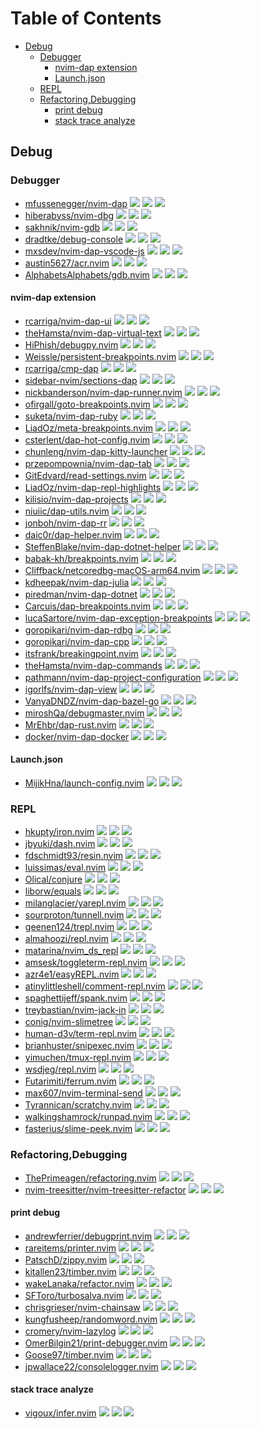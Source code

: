 # Table of Contents

<!-- toc -->

- [Debug](#debug)
  - [Debugger](#debugger)
    - [nvim-dap extension](#nvim-dap-extension)
    - [Launch.json](#launchjson)
  - [REPL](#repl)
  - [Refactoring,Debugging](#refactoringdebugging)
    - [print debug](#print-debug)
    - [stack trace analyze](#stack-trace-analyze)

<!-- tocstop -->

## Debug

### Debugger

- [mfussenegger/nvim-dap](https://github.com/mfussenegger/nvim-dap) ![](https://img.shields.io/github/stars/mfussenegger/nvim-dap) ![](https://img.shields.io/github/last-commit/mfussenegger/nvim-dap) ![](https://img.shields.io/github/commit-activity/y/mfussenegger/nvim-dap)
- [hiberabyss/nvim-dbg](https://github.com/hiberabyss/nvim-dbg) ![](https://img.shields.io/github/stars/hiberabyss/nvim-dbg) ![](https://img.shields.io/github/last-commit/hiberabyss/nvim-dbg) ![](https://img.shields.io/github/commit-activity/y/hiberabyss/nvim-dbg)
- [sakhnik/nvim-gdb](https://github.com/sakhnik/nvim-gdb) ![](https://img.shields.io/github/stars/sakhnik/nvim-gdb) ![](https://img.shields.io/github/last-commit/sakhnik/nvim-gdb) ![](https://img.shields.io/github/commit-activity/y/sakhnik/nvim-gdb)
- [dradtke/debug-console](https://github.com/dradtke/debug-console) ![](https://img.shields.io/github/stars/dradtke/debug-console) ![](https://img.shields.io/github/last-commit/dradtke/debug-console) ![](https://img.shields.io/github/commit-activity/y/dradtke/debug-console)
- [mxsdev/nvim-dap-vscode-js](https://github.com/mxsdev/nvim-dap-vscode-js) ![](https://img.shields.io/github/stars/mxsdev/nvim-dap-vscode-js) ![](https://img.shields.io/github/last-commit/mxsdev/nvim-dap-vscode-js) ![](https://img.shields.io/github/commit-activity/y/mxsdev/nvim-dap-vscode-js)
- [austin5627/acr.nvim](https://github.com/austin5627/acr.nvim) ![](https://img.shields.io/github/stars/austin5627/acr.nvim) ![](https://img.shields.io/github/last-commit/austin5627/acr.nvim) ![](https://img.shields.io/github/commit-activity/y/austin5627/acr.nvim)
- [AlphabetsAlphabets/gdb.nvim](https://github.com/AlphabetsAlphabets/gdb.nvim) ![](https://img.shields.io/github/stars/AlphabetsAlphabets/gdb.nvim) ![](https://img.shields.io/github/last-commit/AlphabetsAlphabets/gdb.nvim) ![](https://img.shields.io/github/commit-activity/y/AlphabetsAlphabets/gdb.nvim)

#### nvim-dap extension

- [rcarriga/nvim-dap-ui](https://github.com/rcarriga/nvim-dap-ui) ![](https://img.shields.io/github/stars/rcarriga/nvim-dap-ui) ![](https://img.shields.io/github/last-commit/rcarriga/nvim-dap-ui) ![](https://img.shields.io/github/commit-activity/y/rcarriga/nvim-dap-ui)
- [theHamsta/nvim-dap-virtual-text](https://github.com/theHamsta/nvim-dap-virtual-text) ![](https://img.shields.io/github/stars/theHamsta/nvim-dap-virtual-text) ![](https://img.shields.io/github/last-commit/theHamsta/nvim-dap-virtual-text) ![](https://img.shields.io/github/commit-activity/y/theHamsta/nvim-dap-virtual-text)
- [HiPhish/debugpy.nvim](https://github.com/HiPhish/debugpy.nvim) ![](https://img.shields.io/github/stars/HiPhish/debugpy.nvim) ![](https://img.shields.io/github/last-commit/HiPhish/debugpy.nvim) ![](https://img.shields.io/github/commit-activity/y/HiPhish/debugpy.nvim)
- [Weissle/persistent-breakpoints.nvim](https://github.com/Weissle/persistent-breakpoints.nvim) ![](https://img.shields.io/github/stars/Weissle/persistent-breakpoints.nvim) ![](https://img.shields.io/github/last-commit/Weissle/persistent-breakpoints.nvim) ![](https://img.shields.io/github/commit-activity/y/Weissle/persistent-breakpoints.nvim)
- [rcarriga/cmp-dap](https://github.com/rcarriga/cmp-dap) ![](https://img.shields.io/github/stars/rcarriga/cmp-dap) ![](https://img.shields.io/github/last-commit/rcarriga/cmp-dap) ![](https://img.shields.io/github/commit-activity/y/rcarriga/cmp-dap)
- [sidebar-nvim/sections-dap](https://github.com/sidebar-nvim/sections-dap) ![](https://img.shields.io/github/stars/sidebar-nvim/sections-dap) ![](https://img.shields.io/github/last-commit/sidebar-nvim/sections-dap) ![](https://img.shields.io/github/commit-activity/y/sidebar-nvim/sections-dap)
- [nickbanderson/nvim-dap-runner.nvim](https://github.com/nickbanderson/nvim-dap-runner.nvim) ![](https://img.shields.io/github/stars/nickbanderson/nvim-dap-runner.nvim) ![](https://img.shields.io/github/last-commit/nickbanderson/nvim-dap-runner.nvim) ![](https://img.shields.io/github/commit-activity/y/nickbanderson/nvim-dap-runner.nvim)
- [ofirgall/goto-breakpoints.nvim](https://github.com/ofirgall/goto-breakpoints.nvim) ![](https://img.shields.io/github/stars/ofirgall/goto-breakpoints.nvim) ![](https://img.shields.io/github/last-commit/ofirgall/goto-breakpoints.nvim) ![](https://img.shields.io/github/commit-activity/y/ofirgall/goto-breakpoints.nvim)
- [suketa/nvim-dap-ruby](https://github.com/suketa/nvim-dap-ruby) ![](https://img.shields.io/github/stars/suketa/nvim-dap-ruby) ![](https://img.shields.io/github/last-commit/suketa/nvim-dap-ruby) ![](https://img.shields.io/github/commit-activity/y/suketa/nvim-dap-ruby)
- [LiadOz/meta-breakpoints.nvim](https://github.com/LiadOz/meta-breakpoints.nvim) ![](https://img.shields.io/github/stars/LiadOz/meta-breakpoints.nvim) ![](https://img.shields.io/github/last-commit/LiadOz/meta-breakpoints.nvim) ![](https://img.shields.io/github/commit-activity/y/LiadOz/meta-breakpoints.nvim)
- [csterlent/dap-hot-config.nvim](https://github.com/csterlent/dap-hot-config.nvim) ![](https://img.shields.io/github/stars/csterlent/dap-hot-config.nvim) ![](https://img.shields.io/github/last-commit/csterlent/dap-hot-config.nvim) ![](https://img.shields.io/github/commit-activity/y/csterlent/dap-hot-config.nvim)
- [chunleng/nvim-dap-kitty-launcher](https://github.com/chunleng/nvim-dap-kitty-launcher) ![](https://img.shields.io/github/stars/chunleng/nvim-dap-kitty-launcher) ![](https://img.shields.io/github/last-commit/chunleng/nvim-dap-kitty-launcher) ![](https://img.shields.io/github/commit-activity/y/chunleng/nvim-dap-kitty-launcher)
- [przepompownia/nvim-dap-tab](https://github.com/przepompownia/nvim-dap-tab) ![](https://img.shields.io/github/stars/przepompownia/nvim-dap-tab) ![](https://img.shields.io/github/last-commit/przepompownia/nvim-dap-tab) ![](https://img.shields.io/github/commit-activity/y/przepompownia/nvim-dap-tab)
- [GitEdvard/read-settings.nvim](https://github.com/GitEdvard/read-settings.nvim) ![](https://img.shields.io/github/stars/GitEdvard/read-settings.nvim) ![](https://img.shields.io/github/last-commit/GitEdvard/read-settings.nvim) ![](https://img.shields.io/github/commit-activity/y/GitEdvard/read-settings.nvim)
- [LiadOz/nvim-dap-repl-highlights](https://github.com/LiadOz/nvim-dap-repl-highlights) ![](https://img.shields.io/github/stars/LiadOz/nvim-dap-repl-highlights) ![](https://img.shields.io/github/last-commit/LiadOz/nvim-dap-repl-highlights) ![](https://img.shields.io/github/commit-activity/y/LiadOz/nvim-dap-repl-highlights)
- [kilisio/nvim-dap-projects](https://github.com/kilisio/nvim-dap-projects) ![](https://img.shields.io/github/stars/kilisio/nvim-dap-projects) ![](https://img.shields.io/github/last-commit/kilisio/nvim-dap-projects) ![](https://img.shields.io/github/commit-activity/y/kilisio/nvim-dap-projects)
- [niuiic/dap-utils.nvim](https://github.com/niuiic/dap-utils.nvim) ![](https://img.shields.io/github/stars/niuiic/dap-utils.nvim) ![](https://img.shields.io/github/last-commit/niuiic/dap-utils.nvim) ![](https://img.shields.io/github/commit-activity/y/niuiic/dap-utils.nvim)
- [jonboh/nvim-dap-rr](https://github.com/jonboh/nvim-dap-rr) ![](https://img.shields.io/github/stars/jonboh/nvim-dap-rr) ![](https://img.shields.io/github/last-commit/jonboh/nvim-dap-rr) ![](https://img.shields.io/github/commit-activity/y/jonboh/nvim-dap-rr)
- [daic0r/dap-helper.nvim](https://github.com/daic0r/dap-helper.nvim) ![](https://img.shields.io/github/stars/daic0r/dap-helper.nvim) ![](https://img.shields.io/github/last-commit/daic0r/dap-helper.nvim) ![](https://img.shields.io/github/commit-activity/y/daic0r/dap-helper.nvim)
- [SteffenBlake/nvim-dap-dotnet-helper](https://github.com/SteffenBlake/nvim-dap-dotnet-helper) ![](https://img.shields.io/github/stars/SteffenBlake/nvim-dap-dotnet-helper) ![](https://img.shields.io/github/last-commit/SteffenBlake/nvim-dap-dotnet-helper) ![](https://img.shields.io/github/commit-activity/y/SteffenBlake/nvim-dap-dotnet-helper)
- [babak-kh/breakpoints.nvim](https://github.com/babak-kh/breakpoints.nvim) ![](https://img.shields.io/github/stars/babak-kh/breakpoints.nvim) ![](https://img.shields.io/github/last-commit/babak-kh/breakpoints.nvim) ![](https://img.shields.io/github/commit-activity/y/babak-kh/breakpoints.nvim)
- [Cliffback/netcoredbg-macOS-arm64.nvim](https://github.com/Cliffback/netcoredbg-macOS-arm64.nvim) ![](https://img.shields.io/github/stars/Cliffback/netcoredbg-macOS-arm64.nvim) ![](https://img.shields.io/github/last-commit/Cliffback/netcoredbg-macOS-arm64.nvim) ![](https://img.shields.io/github/commit-activity/y/Cliffback/netcoredbg-macOS-arm64.nvim)
- [kdheepak/nvim-dap-julia](https://github.com/kdheepak/nvim-dap-julia) ![](https://img.shields.io/github/stars/kdheepak/nvim-dap-julia) ![](https://img.shields.io/github/last-commit/kdheepak/nvim-dap-julia) ![](https://img.shields.io/github/commit-activity/y/kdheepak/nvim-dap-julia)
- [piredman/nvim-dap-dotnet](https://github.com/piredman/nvim-dap-dotnet) ![](https://img.shields.io/github/stars/piredman/nvim-dap-dotnet) ![](https://img.shields.io/github/last-commit/piredman/nvim-dap-dotnet) ![](https://img.shields.io/github/commit-activity/y/piredman/nvim-dap-dotnet)
- [Carcuis/dap-breakpoints.nvim](https://github.com/Carcuis/dap-breakpoints.nvim) ![](https://img.shields.io/github/stars/Carcuis/dap-breakpoints.nvim) ![](https://img.shields.io/github/last-commit/Carcuis/dap-breakpoints.nvim) ![](https://img.shields.io/github/commit-activity/y/Carcuis/dap-breakpoints.nvim)
- [lucaSartore/nvim-dap-exception-breakpoints](https://github.com/lucaSartore/nvim-dap-exception-breakpoints) ![](https://img.shields.io/github/stars/lucaSartore/nvim-dap-exception-breakpoints) ![](https://img.shields.io/github/last-commit/lucaSartore/nvim-dap-exception-breakpoints) ![](https://img.shields.io/github/commit-activity/y/lucaSartore/nvim-dap-exception-breakpoints)
- [goropikari/nvim-dap-rdbg](https://github.com/goropikari/nvim-dap-rdbg) ![](https://img.shields.io/github/stars/goropikari/nvim-dap-rdbg) ![](https://img.shields.io/github/last-commit/goropikari/nvim-dap-rdbg) ![](https://img.shields.io/github/commit-activity/y/goropikari/nvim-dap-rdbg)
- [goropikari/nvim-dap-cpp](https://github.com/goropikari/nvim-dap-cpp) ![](https://img.shields.io/github/stars/goropikari/nvim-dap-cpp) ![](https://img.shields.io/github/last-commit/goropikari/nvim-dap-cpp) ![](https://img.shields.io/github/commit-activity/y/goropikari/nvim-dap-cpp)
- [itsfrank/breakingpoint.nvim](https://github.com/itsfrank/breakingpoint.nvim) ![](https://img.shields.io/github/stars/itsfrank/breakingpoint.nvim) ![](https://img.shields.io/github/last-commit/itsfrank/breakingpoint.nvim) ![](https://img.shields.io/github/commit-activity/y/itsfrank/breakingpoint.nvim)
- [theHamsta/nvim-dap-commands](https://github.com/theHamsta/nvim-dap-commands) ![](https://img.shields.io/github/stars/theHamsta/nvim-dap-commands) ![](https://img.shields.io/github/last-commit/theHamsta/nvim-dap-commands) ![](https://img.shields.io/github/commit-activity/y/theHamsta/nvim-dap-commands)
- [pathmann/nvim-dap-project-configuration](https://github.com/pathmann/nvim-dap-project-configuration) ![](https://img.shields.io/github/stars/pathmann/nvim-dap-project-configuration) ![](https://img.shields.io/github/last-commit/pathmann/nvim-dap-project-configuration) ![](https://img.shields.io/github/commit-activity/y/pathmann/nvim-dap-project-configuration)
- [igorlfs/nvim-dap-view](https://github.com/igorlfs/nvim-dap-view) ![](https://img.shields.io/github/stars/igorlfs/nvim-dap-view) ![](https://img.shields.io/github/last-commit/igorlfs/nvim-dap-view) ![](https://img.shields.io/github/commit-activity/y/igorlfs/nvim-dap-view)
- [VanyaDNDZ/nvim-dap-bazel-go](https://github.com/VanyaDNDZ/nvim-dap-bazel-go) ![](https://img.shields.io/github/stars/VanyaDNDZ/nvim-dap-bazel-go) ![](https://img.shields.io/github/last-commit/VanyaDNDZ/nvim-dap-bazel-go) ![](https://img.shields.io/github/commit-activity/y/VanyaDNDZ/nvim-dap-bazel-go)
- [miroshQa/debugmaster.nvim](https://github.com/miroshQa/debugmaster.nvim) ![](https://img.shields.io/github/stars/miroshQa/debugmaster.nvim) ![](https://img.shields.io/github/last-commit/miroshQa/debugmaster.nvim) ![](https://img.shields.io/github/commit-activity/y/miroshQa/debugmaster.nvim)
- [MrEhbr/dap-rust.nvim](https://github.com/MrEhbr/dap-rust.nvim) ![](https://img.shields.io/github/stars/MrEhbr/dap-rust.nvim) ![](https://img.shields.io/github/last-commit/MrEhbr/dap-rust.nvim) ![](https://img.shields.io/github/commit-activity/y/MrEhbr/dap-rust.nvim)
- [docker/nvim-dap-docker](https://github.com/docker/nvim-dap-docker) ![](https://img.shields.io/github/stars/docker/nvim-dap-docker) ![](https://img.shields.io/github/last-commit/docker/nvim-dap-docker) ![](https://img.shields.io/github/commit-activity/y/docker/nvim-dap-docker)

#### Launch.json

- [MijikHna/launch-config.nvim](https://github.com/MijikHna/launch-config.nvim) ![](https://img.shields.io/github/stars/MijikHna/launch-config.nvim) ![](https://img.shields.io/github/last-commit/MijikHna/launch-config.nvim) ![](https://img.shields.io/github/commit-activity/y/MijikHna/launch-config.nvim)

### REPL

- [hkupty/iron.nvim](https://github.com/hkupty/iron.nvim) ![](https://img.shields.io/github/stars/hkupty/iron.nvim) ![](https://img.shields.io/github/last-commit/hkupty/iron.nvim) ![](https://img.shields.io/github/commit-activity/y/hkupty/iron.nvim)
- [jbyuki/dash.nvim](https://github.com/jbyuki/dash.nvim) ![](https://img.shields.io/github/stars/jbyuki/dash.nvim) ![](https://img.shields.io/github/last-commit/jbyuki/dash.nvim) ![](https://img.shields.io/github/commit-activity/y/jbyuki/dash.nvim)
- [fdschmidt93/resin.nvim](https://github.com/fdschmidt93/resin.nvim) ![](https://img.shields.io/github/stars/fdschmidt93/resin.nvim) ![](https://img.shields.io/github/last-commit/fdschmidt93/resin.nvim) ![](https://img.shields.io/github/commit-activity/y/fdschmidt93/resin.nvim)
- [luissimas/eval.nvim](https://github.com/luissimas/eval.nvim) ![](https://img.shields.io/github/stars/luissimas/eval.nvim) ![](https://img.shields.io/github/last-commit/luissimas/eval.nvim) ![](https://img.shields.io/github/commit-activity/y/luissimas/eval.nvim)
- [Olical/conjure](https://github.com/Olical/conjure) ![](https://img.shields.io/github/stars/Olical/conjure) ![](https://img.shields.io/github/last-commit/Olical/conjure) ![](https://img.shields.io/github/commit-activity/y/Olical/conjure)
- [liborw/equals](https://github.com/liborw/equals) ![](https://img.shields.io/github/stars/liborw/equals) ![](https://img.shields.io/github/last-commit/liborw/equals) ![](https://img.shields.io/github/commit-activity/y/liborw/equals)
- [milanglacier/yarepl.nvim](https://github.com/milanglacier/yarepl.nvim) ![](https://img.shields.io/github/stars/milanglacier/yarepl.nvim) ![](https://img.shields.io/github/last-commit/milanglacier/yarepl.nvim) ![](https://img.shields.io/github/commit-activity/y/milanglacier/yarepl.nvim)
- [sourproton/tunnell.nvim](https://github.com/sourproton/tunnell.nvim) ![](https://img.shields.io/github/stars/sourproton/tunnell.nvim) ![](https://img.shields.io/github/last-commit/sourproton/tunnell.nvim) ![](https://img.shields.io/github/commit-activity/y/sourproton/tunnell.nvim)
- [geenen124/trepl.nvim](https://github.com/geenen124/trepl.nvim) ![](https://img.shields.io/github/stars/geenen124/trepl.nvim) ![](https://img.shields.io/github/last-commit/geenen124/trepl.nvim) ![](https://img.shields.io/github/commit-activity/y/geenen124/trepl.nvim)
- [almahoozi/repl.nvim](https://github.com/almahoozi/repl.nvim) ![](https://img.shields.io/github/stars/almahoozi/repl.nvim) ![](https://img.shields.io/github/last-commit/almahoozi/repl.nvim) ![](https://img.shields.io/github/commit-activity/y/almahoozi/repl.nvim)
- [matarina/nvim_ds_repl](https://github.com/matarina/nvim_ds_repl) ![](https://img.shields.io/github/stars/matarina/nvim_ds_repl) ![](https://img.shields.io/github/last-commit/matarina/nvim_ds_repl) ![](https://img.shields.io/github/commit-activity/y/matarina/nvim_ds_repl)
- [amsesk/toggleterm-repl.nvim](https://github.com/amsesk/toggleterm-repl.nvim) ![](https://img.shields.io/github/stars/amsesk/toggleterm-repl.nvim) ![](https://img.shields.io/github/last-commit/amsesk/toggleterm-repl.nvim) ![](https://img.shields.io/github/commit-activity/y/amsesk/toggleterm-repl.nvim)
- [azr4e1/easyREPL.nvim](https://github.com/azr4e1/easyREPL.nvim) ![](https://img.shields.io/github/stars/azr4e1/easyREPL.nvim) ![](https://img.shields.io/github/last-commit/azr4e1/easyREPL.nvim) ![](https://img.shields.io/github/commit-activity/y/azr4e1/easyREPL.nvim)
- [atinylittleshell/comment-repl.nvim](https://github.com/atinylittleshell/comment-repl.nvim) ![](https://img.shields.io/github/stars/atinylittleshell/comment-repl.nvim) ![](https://img.shields.io/github/last-commit/atinylittleshell/comment-repl.nvim) ![](https://img.shields.io/github/commit-activity/y/atinylittleshell/comment-repl.nvim)
- [spaghettijeff/spank.nvim](https://github.com/spaghettijeff/spank.nvim) ![](https://img.shields.io/github/stars/spaghettijeff/spank.nvim) ![](https://img.shields.io/github/last-commit/spaghettijeff/spank.nvim) ![](https://img.shields.io/github/commit-activity/y/spaghettijeff/spank.nvim)
- [treybastian/nvim-jack-in](https://github.com/treybastian/nvim-jack-in) ![](https://img.shields.io/github/stars/treybastian/nvim-jack-in) ![](https://img.shields.io/github/last-commit/treybastian/nvim-jack-in) ![](https://img.shields.io/github/commit-activity/y/treybastian/nvim-jack-in)
- [conig/nvim-slimetree](https://github.com/conig/nvim-slimetree) ![](https://img.shields.io/github/stars/conig/nvim-slimetree) ![](https://img.shields.io/github/last-commit/conig/nvim-slimetree) ![](https://img.shields.io/github/commit-activity/y/conig/nvim-slimetree)
- [human-d3v/term-repl.nvim](https://github.com/human-d3v/term-repl.nvim) ![](https://img.shields.io/github/stars/human-d3v/term-repl.nvim) ![](https://img.shields.io/github/last-commit/human-d3v/term-repl.nvim) ![](https://img.shields.io/github/commit-activity/y/human-d3v/term-repl.nvim)
- [brianhuster/snipexec.nvim](https://github.com/brianhuster/snipexec.nvim) ![](https://img.shields.io/github/stars/brianhuster/snipexec.nvim) ![](https://img.shields.io/github/last-commit/brianhuster/snipexec.nvim) ![](https://img.shields.io/github/commit-activity/y/brianhuster/snipexec.nvim)
- [yimuchen/tmux-repl.nvim](https://github.com/yimuchen/tmux-repl.nvim) ![](https://img.shields.io/github/stars/yimuchen/tmux-repl.nvim) ![](https://img.shields.io/github/last-commit/yimuchen/tmux-repl.nvim) ![](https://img.shields.io/github/commit-activity/y/yimuchen/tmux-repl.nvim)
- [wsdjeg/repl.nvim](https://github.com/wsdjeg/repl.nvim) ![](https://img.shields.io/github/stars/wsdjeg/repl.nvim) ![](https://img.shields.io/github/last-commit/wsdjeg/repl.nvim) ![](https://img.shields.io/github/commit-activity/y/wsdjeg/repl.nvim)
- [Futarimiti/ferrum.nvim](https://github.com/Futarimiti/ferrum.nvim) ![](https://img.shields.io/github/stars/Futarimiti/ferrum.nvim) ![](https://img.shields.io/github/last-commit/Futarimiti/ferrum.nvim) ![](https://img.shields.io/github/commit-activity/y/Futarimiti/ferrum.nvim)
- [max607/nvim-terminal-send](https://github.com/max607/nvim-terminal-send) ![](https://img.shields.io/github/stars/max607/nvim-terminal-send) ![](https://img.shields.io/github/last-commit/max607/nvim-terminal-send) ![](https://img.shields.io/github/commit-activity/y/max607/nvim-terminal-send)
- [Tyrannican/scratchy.nvim](https://github.com/Tyrannican/scratchy.nvim) ![](https://img.shields.io/github/stars/Tyrannican/scratchy.nvim) ![](https://img.shields.io/github/last-commit/Tyrannican/scratchy.nvim) ![](https://img.shields.io/github/commit-activity/y/Tyrannican/scratchy.nvim)
- [walkingshamrock/runpad.nvim](https://github.com/walkingshamrock/runpad.nvim) ![](https://img.shields.io/github/stars/walkingshamrock/runpad.nvim) ![](https://img.shields.io/github/last-commit/walkingshamrock/runpad.nvim) ![](https://img.shields.io/github/commit-activity/y/walkingshamrock/runpad.nvim)
- [fasterius/slime-peek.nvim](https://github.com/fasterius/slime-peek.nvim) ![](https://img.shields.io/github/stars/fasterius/slime-peek.nvim) ![](https://img.shields.io/github/last-commit/fasterius/slime-peek.nvim) ![](https://img.shields.io/github/commit-activity/y/fasterius/slime-peek.nvim)

### Refactoring,Debugging

- [ThePrimeagen/refactoring.nvim](https://github.com/ThePrimeagen/refactoring.nvim) ![](https://img.shields.io/github/stars/ThePrimeagen/refactoring.nvim) ![](https://img.shields.io/github/last-commit/ThePrimeagen/refactoring.nvim) ![](https://img.shields.io/github/commit-activity/y/ThePrimeagen/refactoring.nvim)
- [nvim-treesitter/nvim-treesitter-refactor](https://github.com/nvim-treesitter/nvim-treesitter-refactor) ![](https://img.shields.io/github/stars/nvim-treesitter/nvim-treesitter-refactor) ![](https://img.shields.io/github/last-commit/nvim-treesitter/nvim-treesitter-refactor) ![](https://img.shields.io/github/commit-activity/y/nvim-treesitter/nvim-treesitter-refactor)

#### print debug

- [andrewferrier/debugprint.nvim](https://github.com/andrewferrier/debugprint.nvim) ![](https://img.shields.io/github/stars/andrewferrier/debugprint.nvim) ![](https://img.shields.io/github/last-commit/andrewferrier/debugprint.nvim) ![](https://img.shields.io/github/commit-activity/y/andrewferrier/debugprint.nvim)
- [rareitems/printer.nvim](https://github.com/rareitems/printer.nvim) ![](https://img.shields.io/github/stars/rareitems/printer.nvim) ![](https://img.shields.io/github/last-commit/rareitems/printer.nvim) ![](https://img.shields.io/github/commit-activity/y/rareitems/printer.nvim)
- [PatschD/zippy.nvim](https://github.com/PatschD/zippy.nvim) ![](https://img.shields.io/github/stars/PatschD/zippy.nvim) ![](https://img.shields.io/github/last-commit/PatschD/zippy.nvim) ![](https://img.shields.io/github/commit-activity/y/PatschD/zippy.nvim)
- [kitallen23/timber.nvim](https://github.com/kitallen23/timber.nvim) ![](https://img.shields.io/github/stars/kitallen23/timber.nvim) ![](https://img.shields.io/github/last-commit/kitallen23/timber.nvim) ![](https://img.shields.io/github/commit-activity/y/kitallen23/timber.nvim)
- [wakeLanaka/refactor.nvim](https://github.com/wakeLanaka/refactor.nvim) ![](https://img.shields.io/github/stars/wakeLanaka/refactor.nvim) ![](https://img.shields.io/github/last-commit/wakeLanaka/refactor.nvim) ![](https://img.shields.io/github/commit-activity/y/wakeLanaka/refactor.nvim)
- [SFToro/turbosalva.nvim](https://github.com/SFToro/turbosalva.nvim) ![](https://img.shields.io/github/stars/SFToro/turbosalva.nvim) ![](https://img.shields.io/github/last-commit/SFToro/turbosalva.nvim) ![](https://img.shields.io/github/commit-activity/y/SFToro/turbosalva.nvim)
- [chrisgrieser/nvim-chainsaw](https://github.com/chrisgrieser/nvim-chainsaw) ![](https://img.shields.io/github/stars/chrisgrieser/nvim-chainsaw) ![](https://img.shields.io/github/last-commit/chrisgrieser/nvim-chainsaw) ![](https://img.shields.io/github/commit-activity/y/chrisgrieser/nvim-chainsaw)
- [kungfusheep/randomword.nvim](https://github.com/kungfusheep/randomword.nvim) ![](https://img.shields.io/github/stars/kungfusheep/randomword.nvim) ![](https://img.shields.io/github/last-commit/kungfusheep/randomword.nvim) ![](https://img.shields.io/github/commit-activity/y/kungfusheep/randomword.nvim)
- [cromery/nvim-lazylog](https://github.com/cromery/nvim-lazylog) ![](https://img.shields.io/github/stars/cromery/nvim-lazylog) ![](https://img.shields.io/github/last-commit/cromery/nvim-lazylog) ![](https://img.shields.io/github/commit-activity/y/cromery/nvim-lazylog)
- [OmerBilgin21/print-debugger.nvim](https://github.com/OmerBilgin21/print-debugger.nvim) ![](https://img.shields.io/github/stars/OmerBilgin21/print-debugger.nvim) ![](https://img.shields.io/github/last-commit/OmerBilgin21/print-debugger.nvim) ![](https://img.shields.io/github/commit-activity/y/OmerBilgin21/print-debugger.nvim)
- [Goose97/timber.nvim](https://github.com/Goose97/timber.nvim) ![](https://img.shields.io/github/stars/Goose97/timber.nvim) ![](https://img.shields.io/github/last-commit/Goose97/timber.nvim) ![](https://img.shields.io/github/commit-activity/y/Goose97/timber.nvim)
- [jpwallace22/consolelogger.nvim](https://github.com/jpwallace22/consolelogger.nvim) ![](https://img.shields.io/github/stars/jpwallace22/consolelogger.nvim) ![](https://img.shields.io/github/last-commit/jpwallace22/consolelogger.nvim) ![](https://img.shields.io/github/commit-activity/y/jpwallace22/consolelogger.nvim)

#### stack trace analyze

- [vigoux/infer.nvim](https://github.com/vigoux/infer.nvim) ![](https://img.shields.io/github/stars/vigoux/infer.nvim) ![](https://img.shields.io/github/last-commit/vigoux/infer.nvim) ![](https://img.shields.io/github/commit-activity/y/vigoux/infer.nvim)
